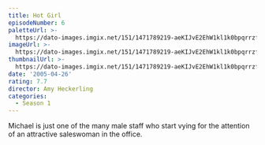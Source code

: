 ```yaml
---
title: Hot Girl
episodeNumber: 6
paletteUrl: >-
  https://dato-images.imgix.net/151/1471789219-aeKIJvE2EhW1kl1k0bpqrrzft54.jpg?auto=enhance&ch=DPR%2CWidth&palette=json
imageUrl: >-
  https://dato-images.imgix.net/151/1471789219-aeKIJvE2EhW1kl1k0bpqrrzft54.jpg?auto=compress%2Cformat&ch=DPR%2CWidth&w=500
thumbnailUrl: >-
  https://dato-images.imgix.net/151/1471789219-aeKIJvE2EhW1kl1k0bpqrrzft54.jpg?auto=enhance&ch=DPR%2CWidth&fit=crop&fm=jpg&h=280&w=500
date: '2005-04-26'
rating: 7.7
director: Amy Heckerling
categories:
  - Season 1
---
```


Michael is just one of the many male staff who start vying for the attention of an attractive saleswoman in the office.